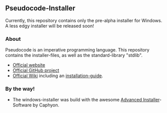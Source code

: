 ## Pseudocode-Installer
Currently, this repository contains only the pre-alpha installer for Windows. 
A less edgy installer will be released soon!

### About
Pseudocode is an imperative programming language. This repository contains the installer-files, as well as the standard-library "stdlib".
- [Official website](https://pseudocode.site/)
- [Official GitHub project](https://github.com/xtay2/Pseudocode)
- [Official Wiki](https://wiki.pseudocode.site/index.php/Main_Page) including an [installation-guide](https://wiki.pseudocode.site/index.php/How_to_run).

### By the way!
- The windows-installer was build with the awesome [Advanced Installer](https://www.advancedinstaller.com/)-Software by Caphyon.
